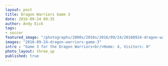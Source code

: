 ```yaml
---
layout: post
title: Dragon Warriors Game 3
date: 2016-09-24 09:35
author: Andy Eick
tags:
- soccer
featured_image: "/photographs/2000s/2010s/2016/09/24/20160924-dragon-warriors-game-3-0215-Edit.jpg"
images: "2016-09-24-dragon-warriors-game-3"
intro : "Game 3 for the Dragon Warriors<br/>Home: 4, Visitors: 0"
photo_layout: three_up
published: true
---
```

